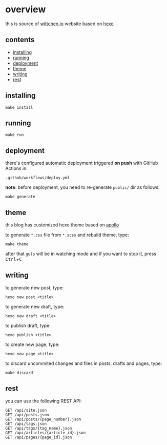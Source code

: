 overview
========

this is source of [wittchen.io](http://wittchen.io) website based on [hexo](https://hexo.io/)

contents
--------
- [installing](#installing)
- [running](#running)
- [deployment](#deployment)
- [theme](#theme)
- [writing](#writing)
- [rest](#rest)

installing
----------

```
make install
```

running
-------

```
make run
```

deployment
----------

there's configured automatic deployment triggered **on push** with GitHub Actions in:

```
.github/workflows/deploy.yml
```

**note**: before deployment, you need to re-generate `public/` dir as follows:

```
make generate
```

theme
-----

this blog has customized hexo theme based on [apollo](https://github.com/pinggod/hexo-theme-apollo)

to generate `*.css` file from `*.scss` and rebuild theme, type:

```
make theme
```

after that `gulp` will be in watching mode and if you want to stop it, press <kbd>Ctrl</kbd>+<kbd>C</kbd>

writing
-------

to generate new post, type:

```
hexo new post <title>
```

to generate new draft, type:

```
hexo new draft <title>
```

to publish draft, type:

```
hexo publish <title>
```

to create new page, type:

```
hexo new page <title>
```

to discard uncommited changes and files in posts, drafts and pages, type:

```
make discard
```

rest
----

you can use the following REST API:

```
GET /api/site.json
GET /api/posts.json
GET /api/posts/{page_number}.json
GET /api/tags.json
GET /api/tags/{tag_name}.json
GET /api/articles/{article_id}.json
GET /api/pages/{page_id}.json
```
